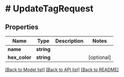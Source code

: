# # UpdateTagRequest

## Properties

Name | Type | Description | Notes
------------ | ------------- | ------------- | -------------
**name** | **string** |  |
**hex_color** | **string** |  | [optional]

[[Back to Model list]](../../README.md#models) [[Back to API list]](../../README.md#endpoints) [[Back to README]](../../README.md)
